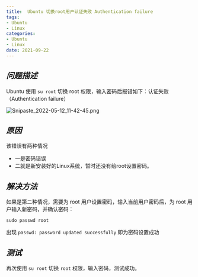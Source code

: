 ```yaml
---
title:  Ubuntu 切换root用户认证失败 Authentication failure
tags:
- Ubuntu
- Linux
categories:
- Ubuntu
- Linux
date: 2021-09-22
---
```


## ***问题描述***

Ubuntu 使用 `su root` 切换 root 权限，输入密码后报错如下：认证失败（Authentication failure）

![Snipaste_2022-05-12_11-42-45.png](https://s2.loli.net/2022/05/12/mpfLkHQ5aoZvGxV.png)

## ***原因***

该错误有两种情况

- 一是密码错误
- 二就是新安装好的Linux系统，暂时还没有给root设置密码。

## ***解决方法***

如果是第二种情况，需要为 root 用户设置密码，输入当前用户密码后，为 root 用户输入新密码，并确认密码：

```shell
sudo passwd root
```

出现 `passwd: password updated successfully` 即为密码设置成功

## ***测试***

再次使用 `su root` 切换 `root` 权限，输入密码，测试成功。




